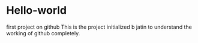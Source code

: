 # Hello-world
first project on github
This is the project initialized b jatin to understand the working of github completely.
